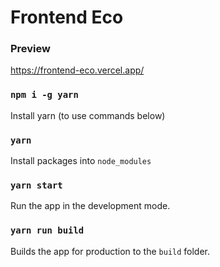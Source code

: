# Frontend Eco

### Preview

https://frontend-eco.vercel.app/

### `npm i -g yarn`

Install yarn (to use commands below)

### `yarn`

Install packages into `node_modules`

### `yarn start`

Run the app in the development mode.

### `yarn run build`

Builds the app for production to the `build` folder.
